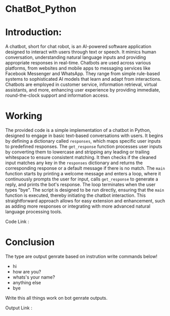 # ChatBot_Python

# Introduction:

A chatbot, short for chat robot, is an AI-powered software application designed to interact with users through text or speech. It mimics human conversation, understanding natural language inputs and providing appropriate responses in real-time. Chatbots are used across various platforms, from websites and mobile apps to messaging services like Facebook Messenger and WhatsApp. They range from simple rule-based systems to sophisticated AI models that learn and adapt from interactions. Chatbots are employed in customer service, information retrieval, virtual assistants, and more, enhancing user experience by providing immediate, round-the-clock support and information access.

# Working

The provided code is a simple implementation of a chatbot in Python, designed to engage in basic text-based conversations with users. It begins by defining a dictionary called `responses`, which maps specific user inputs to predefined responses. The `get_response` function processes user inputs by converting them to lowercase and stripping any leading or trailing whitespace to ensure consistent matching. It then checks if the cleaned input matches any key in the `responses` dictionary and returns the corresponding response or a default message if there is no match. The `main` function starts by printing a welcome message and enters a loop, where it continuously prompts the user for input, calls `get_response` to generate a reply, and prints the bot's response. The loop terminates when the user types "bye". The script is designed to be run directly, ensuring that the `main` function is executed, thereby initiating the chatbot interaction. This straightforward approach allows for easy extension and enhancement, such as adding more responses or integrating with more advanced natural language processing tools.

Code Link : 

# Conclusion

The type are output genrate based on instrution write commands below!

* hi
* how are you?
* whats's your name?
* anything else
* bye

Write this all things work on bot genrate outputs.

Output Link : 
